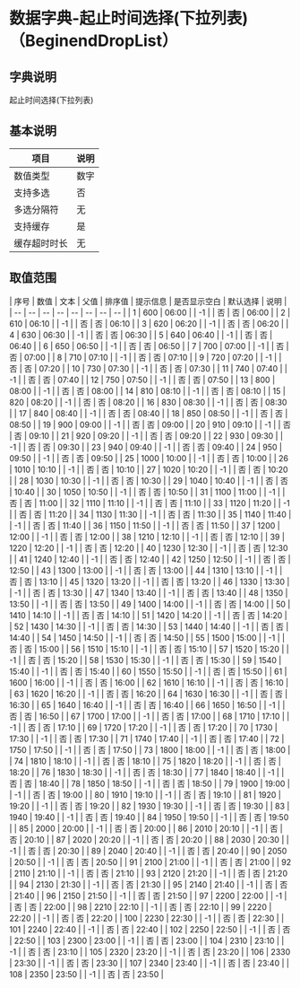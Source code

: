 # 数据字典-起止时间选择(下拉列表)（BeginendDropList）
## 字典说明
起止时间选择(下拉列表)

## 基本说明
| 项目 | 说明 |
| -- | -- |
| 数值类型 | 数字 |
| 支持多选 | 否 |
| 多选分隔符 | 无 |
| 支持缓存 | 是 |
| 缓存超时时长 | 无 |

## 取值范围
| 序号 | 数值 | 文本 | 父值 | 排序值 | 提示信息 | 是否显示空白 | 默认选择 | 说明 |
| -- | -- | -- | -- | -- | -- | -- | -- |
| 1 | 600 | 06:00 |  | -1 |  | 否 | 否 | 06:00 |
| 2 | 610 | 06:10 |  | -1 |  | 否 | 否 | 06:10 |
| 3 | 620 | 06:20 |  | -1 |  | 否 | 否 | 06:20 |
| 4 | 630 | 06:30 |  | -1 |  | 否 | 否 | 06:30 |
| 5 | 640 | 06:40 |  | -1 |  | 否 | 否 | 06:40 |
| 6 | 650 | 06:50 |  | -1 |  | 否 | 否 | 06:50 |
| 7 | 700 | 07:00 |  | -1 |  | 否 | 否 | 07:00 |
| 8 | 710 | 07:10 |  | -1 |  | 否 | 否 | 07:10 |
| 9 | 720 | 07:20 |  | -1 |  | 否 | 否 | 07:20 |
| 10 | 730 | 07:30 |  | -1 |  | 否 | 否 | 07:30 |
| 11 | 740 | 07:40 |  | -1 |  | 否 | 否 | 07:40 |
| 12 | 750 | 07:50 |  | -1 |  | 否 | 否 | 07:50 |
| 13 | 800 | 08:00 |  | -1 |  | 否 | 否 | 08:00 |
| 14 | 810 | 08:10 |  | -1 |  | 否 | 否 | 08:10 |
| 15 | 820 | 08:20 |  | -1 |  | 否 | 否 | 08:20 |
| 16 | 830 | 08:30 |  | -1 |  | 否 | 否 | 08:30 |
| 17 | 840 | 08:40 |  | -1 |  | 否 | 否 | 08:40 |
| 18 | 850 | 08:50 |  | -1 |  | 否 | 否 | 08:50 |
| 19 | 900 | 09:00 |  | -1 |  | 否 | 否 | 09:00 |
| 20 | 910 | 09:10 |  | -1 |  | 否 | 否 | 09:10 |
| 21 | 920 | 09:20 |  | -1 |  | 否 | 否 | 09:20 |
| 22 | 930 | 09:30 |  | -1 |  | 否 | 否 | 09:30 |
| 23 | 940 | 09:40 |  | -1 |  | 否 | 否 | 09:40 |
| 24 | 950 | 09:50 |  | -1 |  | 否 | 否 | 09:50 |
| 25 | 1000 | 10:00 |  | -1 |  | 否 | 否 | 10:00 |
| 26 | 1010 | 10:10 |  | -1 |  | 否 | 否 | 10:10 |
| 27 | 1020 | 10:20 |  | -1 |  | 否 | 否 | 10:20 |
| 28 | 1030 | 10:30 |  | -1 |  | 否 | 否 | 10:30 |
| 29 | 1040 | 10:40 |  | -1 |  | 否 | 否 | 10:40 |
| 30 | 1050 | 10:50 |  | -1 |  | 否 | 否 | 10:50 |
| 31 | 1100 | 11:00 |  | -1 |  | 否 | 否 | 11:00 |
| 32 | 1110 | 11:10 |  | -1 |  | 否 | 否 | 11:10 |
| 33 | 1120 | 11:20 |  | -1 |  | 否 | 否 | 11:20 |
| 34 | 1130 | 11:30 |  | -1 |  | 否 | 否 | 11:30 |
| 35 | 1140 | 11:40 |  | -1 |  | 否 | 否 | 11:40 |
| 36 | 1150 | 11:50 |  | -1 |  | 否 | 否 | 11:50 |
| 37 | 1200 | 12:00 |  | -1 |  | 否 | 否 | 12:00 |
| 38 | 1210 | 12:10 |  | -1 |  | 否 | 否 | 12:10 |
| 39 | 1220 | 12:20 |  | -1 |  | 否 | 否 | 12:20 |
| 40 | 1230 | 12:30 |  | -1 |  | 否 | 否 | 12:30 |
| 41 | 1240 | 12:40 |  | -1 |  | 否 | 否 | 12:40 |
| 42 | 1250 | 12:50 |  | -1 |  | 否 | 否 | 12:50 |
| 43 | 1300 | 13:00 |  | -1 |  | 否 | 否 | 13:00 |
| 44 | 1310 | 13:10 |  | -1 |  | 否 | 否 | 13:10 |
| 45 | 1320 | 13:20 |  | -1 |  | 否 | 否 | 13:20 |
| 46 | 1330 | 13:30 |  | -1 |  | 否 | 否 | 13:30 |
| 47 | 1340 | 13:40 |  | -1 |  | 否 | 否 | 13:40 |
| 48 | 1350 | 13:50 |  | -1 |  | 否 | 否 | 13:50 |
| 49 | 1400 | 14:00 |  | -1 |  | 否 | 否 | 14:00 |
| 50 | 1410 | 14:10 |  | -1 |  | 否 | 否 | 14:10 |
| 51 | 1420 | 14:20 |  | -1 |  | 否 | 否 | 14:20 |
| 52 | 1430 | 14:30 |  | -1 |  | 否 | 否 | 14:30 |
| 53 | 1440 | 14:40 |  | -1 |  | 否 | 否 | 14:40 |
| 54 | 1450 | 14:50 |  | -1 |  | 否 | 否 | 14:50 |
| 55 | 1500 | 15:00 |  | -1 |  | 否 | 否 | 15:00 |
| 56 | 1510 | 15:10 |  | -1 |  | 否 | 否 | 15:10 |
| 57 | 1520 | 15:20 |  | -1 |  | 否 | 否 | 15:20 |
| 58 | 1530 | 15:30 |  | -1 |  | 否 | 否 | 15:30 |
| 59 | 1540 | 15:40 |  | -1 |  | 否 | 否 | 15:40 |
| 60 | 1550 | 15:50 |  | -1 |  | 否 | 否 | 15:50 |
| 61 | 1600 | 16:00 |  | -1 |  | 否 | 否 | 16:00 |
| 62 | 1610 | 16:10 |  | -1 |  | 否 | 否 | 16:10 |
| 63 | 1620 | 16:20 |  | -1 |  | 否 | 否 | 16:20 |
| 64 | 1630 | 16:30 |  | -1 |  | 否 | 否 | 16:30 |
| 65 | 1640 | 16:40 |  | -1 |  | 否 | 否 | 16:40 |
| 66 | 1650 | 16:50 |  | -1 |  | 否 | 否 | 16:50 |
| 67 | 1700 | 17:00 |  | -1 |  | 否 | 否 | 17:00 |
| 68 | 1710 | 17:10 |  | -1 |  | 否 | 否 | 17:10 |
| 69 | 1720 | 17:20 |  | -1 |  | 否 | 否 | 17:20 |
| 70 | 1730 | 17:30 |  | -1 |  | 否 | 否 | 17:30 |
| 71 | 1740 | 17:40 |  | -1 |  | 否 | 否 | 17:40 |
| 72 | 1750 | 17:50 |  | -1 |  | 否 | 否 | 17:50 |
| 73 | 1800 | 18:00 |  | -1 |  | 否 | 否 | 18:00 |
| 74 | 1810 | 18:10 |  | -1 |  | 否 | 否 | 18:10 |
| 75 | 1820 | 18:20 |  | -1 |  | 否 | 否 | 18:20 |
| 76 | 1830 | 18:30 |  | -1 |  | 否 | 否 | 18:30 |
| 77 | 1840 | 18:40 |  | -1 |  | 否 | 否 | 18:40 |
| 78 | 1850 | 18:50 |  | -1 |  | 否 | 否 | 18:50 |
| 79 | 1900 | 19:00 |  | -1 |  | 否 | 否 | 19:00 |
| 80 | 1910 | 19:10 |  | -1 |  | 否 | 否 | 19:10 |
| 81 | 1920 | 19:20 |  | -1 |  | 否 | 否 | 19:20 |
| 82 | 1930 | 19:30 |  | -1 |  | 否 | 否 | 19:30 |
| 83 | 1940 | 19:40 |  | -1 |  | 否 | 否 | 19:40 |
| 84 | 1950 | 19:50 |  | -1 |  | 否 | 否 | 19:50 |
| 85 | 2000 | 20:00 |  | -1 |  | 否 | 否 | 20:00 |
| 86 | 2010 | 20:10 |  | -1 |  | 否 | 否 | 20:10 |
| 87 | 2020 | 20:20 |  | -1 |  | 否 | 否 | 20:20 |
| 88 | 2030 | 20:30 |  | -1 |  | 否 | 否 | 20:30 |
| 89 | 2040 | 20:40 |  | -1 |  | 否 | 否 | 20:40 |
| 90 | 2050 | 20:50 |  | -1 |  | 否 | 否 | 20:50 |
| 91 | 2100 | 21:00 |  | -1 |  | 否 | 否 | 21:00 |
| 92 | 2110 | 21:10 |  | -1 |  | 否 | 否 | 21:10 |
| 93 | 2120 | 21:20 |  | -1 |  | 否 | 否 | 21:20 |
| 94 | 2130 | 21:30 |  | -1 |  | 否 | 否 | 21:30 |
| 95 | 2140 | 21:40 |  | -1 |  | 否 | 否 | 21:40 |
| 96 | 2150 | 21:50 |  | -1 |  | 否 | 否 | 21:50 |
| 97 | 2200 | 22:00 |  | -1 |  | 否 | 否 | 22:00 |
| 98 | 2210 | 22:10 |  | -1 |  | 否 | 否 | 22:10 |
| 99 | 2220 | 22:20 |  | -1 |  | 否 | 否 | 22:20 |
| 100 | 2230 | 22:30 |  | -1 |  | 否 | 否 | 22:30 |
| 101 | 2240 | 22:40 |  | -1 |  | 否 | 否 | 22:40 |
| 102 | 2250 | 22:50 |  | -1 |  | 否 | 否 | 22:50 |
| 103 | 2300 | 23:00 |  | -1 |  | 否 | 否 | 23:00 |
| 104 | 2310 | 23:10 |  | -1 |  | 否 | 否 | 23:10 |
| 105 | 2320 | 23:20 |  | -1 |  | 否 | 否 | 23:20 |
| 106 | 2330 | 23:30 |  | -1 |  | 否 | 否 | 23:30 |
| 107 | 2340 | 23:40 |  | -1 |  | 否 | 否 | 23:40 |
| 108 | 2350 | 23:50 |  | -1 |  | 否 | 否 | 23:50 |

